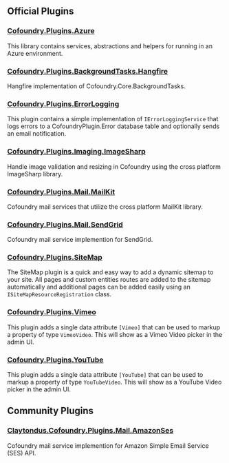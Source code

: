 ﻿## Official Plugins

### [Cofoundry.Plugins.Azure](https://github.com/cofoundry-cms/Cofoundry.Plugins.Azure)

This library contains services, abstractions and helpers for running in an Azure environment.

### [Cofoundry.Plugins.BackgroundTasks.Hangfire](https://github.com/cofoundry-cms/Cofoundry.Plugins.BackgroundTasks.Hangfire)

Hangfire implementation of Cofoundry.Core.BackgroundTasks. 

### [Cofoundry.Plugins.ErrorLogging](https://github.com/cofoundry-cms/Cofoundry.Plugins.ErrorLogging)

This plugin contains a simple implementation of `IErrorLoggingService` that logs errors to a CofoundryPlugin.Error database table and optionally sends an email notification.

###  [Cofoundry.Plugins.Imaging.ImageSharp](https://github.com/cofoundry-cms/Cofoundry.Plugins.Imaging.ImageSharp)

Handle image validation and resizing in Cofoundry using the cross platform ImageSharp library.

### [Cofoundry.Plugins.Mail.MailKit](https://github.com/cofoundry-cms/Cofoundry.Plugins.Mail.MailKit)

Cofoundry mail services that utilize the cross platform MailKit library. 

### [Cofoundry.Plugins.Mail.SendGrid](https://github.com/cofoundry-cms/Cofoundry.Plugins.Mail.SendGrid)

Cofoundry mail service implemention for SendGrid.

### [Cofoundry.Plugins.SiteMap](https://github.com/cofoundry-cms/Cofoundry.Plugins.SiteMap)

The SiteMap plugin is a quick and easy way to add a dynamic sitemap to your site. All pages and custom entities routes are added to the sitemap automatically and additional pages can be added easily using an `ISiteMapResourceRegistration` class.

### [Cofoundry.Plugins.Vimeo](https://github.com/cofoundry-cms/Cofoundry.Plugins.Vimeo)

This plugin adds a single data attribute `[Vimeo]` that can be used to markup a property of type `VimeoVideo`. This will show as a Vimeo Video picker in the admin UI.

### [Cofoundry.Plugins.YouTube](https://github.com/cofoundry-cms/Cofoundry.Plugins.YouTube)

This plugin adds a single data attribute `[YouTube]` that can be used to markup a property of type `YouTubeVideo`. This will show as a YouTube Video picker in the admin UI.

## Community Plugins

### [Claytondus.Cofoundry.Plugins.Mail.AmazonSes](https://github.com/claytondus/Cofoundry.Plugins.Mail.AmazonSes)

Cofoundry mail service implemention for Amazon Simple Email Service (SES) API.
